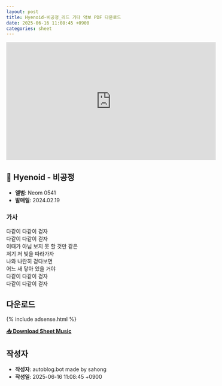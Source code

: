 ```yaml
---
layout: post
title: Hyenoid-비공정_리드 기타 악보 PDF 다운로드
date: 2025-06-16 11:08:45 +0900
categories: sheet
---
```


<iframe width="560" height="315" src="https://www.youtube.com/embed/SaSYTKDUwcc" frameborder="0" allowfullscreen></iframe>

## 🎵 Hyenoid - 비공정

- **앨범**: Neom 0541  
- **발매일**: 2024.02.19  

### 가사
다같이 다같이 걷자  
다같이 다같이 걷자  
이때가 아님 보지 못 할 것만 같은  
저기 저 빛을 따라가자  
나와 나란히 걷다보면  
어느 새 닿아 있을 거야  
다같이 다같이 걷자  
다같이 다같이 걷자  

## 다운로드

{% include adsense.html %}

<p><a href="https://drive.google.com/file/d/1mBk7Gma8f_UUsCINPjqWt6g8OAnp99rP/view?usp=drive_link" download><strong>📥 Download Sheet Music</strong></a></p>

## 작성자 
- **작성자**: autoblog.bot made by sahong
- **작성일**: 2025-06-16 11:08:45 +0900
